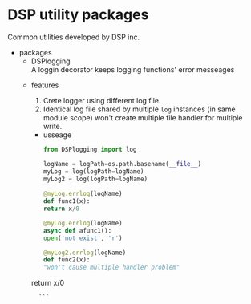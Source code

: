 DSP utility packages  
===
Common utilities developed by DSP inc.

* packages  
    + DSPlogging  
        A loggin decorator keeps logging functions' error messeages
	- features
	    1. Crete logger using different log file.
	    2. Identical log file shared by multiple `log` instances (in same module scope) won't create multiple file handler for multiple write.
        - usseage
            ```python
            from DSPlogging import log

            logName = logPath=os.path.basename(__file__)
            myLog = log(logPath=logName)
            myLog2 = log(logPath=logName)
	    	    
            @myLog.errlog(logName)
            def func1(x):
	    	return x/0

            @myLog.errlog(logName)
            async def afunc1():
	    	open('not exist', 'r')

            @myLog2.errlog(logName)
            def func2(x):
	    	"won't cause multiple handler problem"
		return x/0
		
            ```
